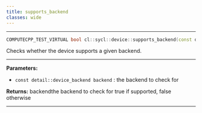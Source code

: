 ```yaml
---
title: supports_backend
classes: wide
---
```



---

```cpp
COMPUTECPP_TEST_VIRTUAL bool cl::sycl::device::supports_backend(const detail::device_backend backend) const
```


Checks whether the device supports a given backend. 


---
**Parameters:**

 - `const detail::device_backend backend`
: the backend to check for 

**Returns:** backendthe backend to check for true if supported, false otherwise 

---
